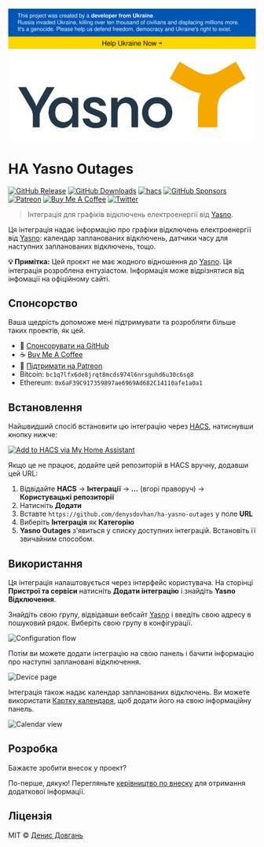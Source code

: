 [![SWUbanner](https://raw.githubusercontent.com/vshymanskyy/StandWithUkraine/main/banner-direct-single.svg)](https://stand-with-ukraine.pp.ua/)

![HA Yasno Outages Logo](./icons/logo.png)

# HA Yasno Outages

[![GitHub Release][gh-release-image]][gh-release-url]
[![GitHub Downloads][gh-downloads-image]][gh-downloads-url]
[![hacs][hacs-image]][hacs-url]
[![GitHub Sponsors][gh-sponsors-image]][gh-sponsors-url]
[![Patreon][patreon-image]][patreon-url]
[![Buy Me A Coffee][buymeacoffee-image]][buymeacoffee-url]
[![Twitter][twitter-image]][twitter-url]

> Інтеграція для графіків відключень електроенергії від [Yasno][yasno].

Ця інтеграція надає інформацію про графіки відключень електроенергії від [Yasno][yasno]: календар запланованих відключень, датчики часу для наступних запланованих відключень, тощо.

**💡 Примітка:** Цей проєкт не має жодного відношення до [Yasno][yasno]. Ця інтеграція розроблена ентузіастом. Інформація може відрізнятися від інфомації на офіційному сайті.

## Спонсорство

Ваша щедрість допоможе мені підтримувати та розробляти більше таких проектів, як цей.

- 💖 [Спонсорувати на GitHub][gh-sponsors-url]
- ☕️ [Buy Me A Coffee][buymeacoffee-url]
- 🤝 [Підтримати на Patreon][patreon-url]
- Bitcoin: `bc1q7lfx6de8jrqt8mcds974l6nrsguhd6u30c6sg8`
- Ethereum: `0x6aF39C917359897ae6969Ad682C14110afe1a0a1`

## Встановлення

Найшвидший спосіб встановити цю інтеграцію через [HACS][hacs-url], натиснувши кнопку нижче:

[![Add to HACS via My Home Assistant][hacs-install-image]][hasc-install-url]

Якщо це не працює, додайте цей репозиторій в HACS вручну, додавши цей URL:

1. Відвідайте **HACS** → **Інтеграції** → **...** (вгорі праворуч) → **Користувацькі репозиторії**
1. Натисніть **Додати**
1. Вставте `https://github.com/denysdovhan/ha-yasno-outages` у поле **URL**
1. Виберіть **Інтеграція** як **Категорію**
1. **Yasno Outages** з'явиться у списку доступних інтеграцій. Встановіть її звичайним способом.

## Використання

Ця інтеграція налаштовується через інтерфейс користувача. На сторінці **Пристрої та сервіси** натисніть **Додати інтеграцію** і знайдіть **Yasno Відключення**.

Знайдіть свою групу, відвідавши вебсайт [Yasno][yasno] і введіть свою адресу в пошуковий рядок. Виберіть свою групу в конфігурації.

![Configuration flow](https://github.com/denysdovhan/ha-yasno-outages/assets/3459374/e8bfde50-fcbe-45c3-b448-b451b0ac3bcd)

Потім ви можете додати інтеграцію на свою панель і бачити інформацію про наступні заплановані відключення.

![Device page](https://github.com/denysdovhan/ha-yasno-outages/assets/3459374/df628647-fd2a-455d-9d08-0d1542b67e41)

Інтеграція також надає календар запланованих відключень. Ви можете використати [Картку календаря][calendar-card], щоб додати його на свою інформаційну панель.

![Calendar view](https://github.com/denysdovhan/ha-yasno-outages/assets/3459374/b09c4db3-d0a0-4e06-8dd9-3f4a59f1d63e)

## Розробка

Бажаєте зробити внесок у проект?

По-перше, дякую! Перегляньте [керівництво по внеску](./contributing.md) для отримання додаткової інформації.

## Ліцензія

MIT © [Денис Довгань][denysdovhan]

<!-- Badges -->

[gh-release-url]: https://github.com/denysdovhan/ha-yasno-outages/releases/latest
[gh-release-image]: https://img.shields.io/github/v/release/denysdovhan/ha-yasno-outages?style=flat-square
[gh-downloads-url]: https://github.com/denysdovhan/ha-yasno-outages/releases
[gh-downloads-image]: https://img.shields.io/github/downloads/denysdovhan/ha-yasno-outages/total?style=flat-square
[hacs-url]: https://github.com/hacs/integration
[hacs-image]: https://img.shields.io/badge/hacs-default-orange.svg?style=flat-square
[gh-sponsors-url]: https://github.com/sponsors/denysdovhan
[gh-sponsors-image]: https://img.shields.io/github/sponsors/denysdovhan?style=flat-square
[patreon-url]: https://patreon.com/denysdovhan
[patreon-image]: https://img.shields.io/badge/support-patreon-F96854.svg?style=flat-square
[buymeacoffee-url]: https://buymeacoffee.com/denysdovhan
[buymeacoffee-image]: https://img.shields.io/badge/support-buymeacoffee-222222.svg?style=flat-square
[twitter-url]: https://twitter.com/denysdovhan
[twitter-image]: https://img.shields.io/badge/twitter-%40denysdovhan-00ACEE.svg?style=flat-square

<!-- References -->

[yasno]: https://yasno.com.ua/
[home-assistant]: https://www.home-assistant.io/
[denysdovhan]: https://github.com/denysdovhan
[hasc-install-url]: https://my.home-assistant.io/redirect/hacs_repository/?owner=denysdovhan&repository=ha-yasno-outages&category=integration
[hacs-install-image]: https://my.home-assistant.io/badges/hacs_repository.svg
[add-translation]: https://github.com/denysdovhan/ha-yasno-outages/blob/master/contributing.md#how-to-add-translation
[calendar-card]: https://www.home-assistant.io/dashboards/calendar/
